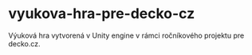 # vyukova-hra-pre-decko-cz
Výuková hra vytvorená v Unity engine v rámci ročníkového projektu pre decko.cz.
